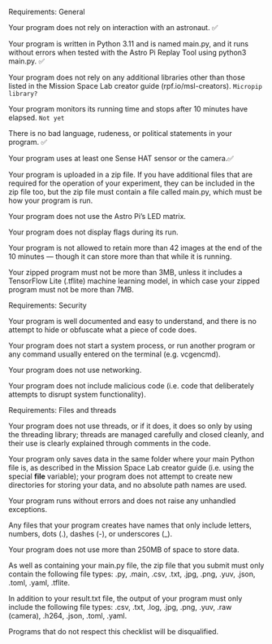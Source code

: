 Requirements: General

Your program does not rely on interaction with an astronaut. ✅

Your program is written in Python 3.11 and is named main.py, and it runs without errors when tested with the Astro Pi Replay Tool using python3 main.py. ✅

Your program does not rely on any additional libraries other than those listed in the Mission Space Lab creator guide (rpf.io/msl-creators).  ```Micropip library?```


Your program monitors its running time and stops after 10 minutes have elapsed. ```Not yet```

There is no bad language, rudeness, or political statements in your program. ✅

Your program uses at least one Sense HAT sensor or the camera.✅

Your program is uploaded in a zip file. If you have additional files that are required for the operation of your experiment, they can be included in the zip file too, but the zip file must contain a file called main.py, which must be how your program is run. 

Your program does not use the Astro Pi’s LED matrix.

Your program does not display flags during its run.

Your program is not allowed to retain more than 42 images at the end of the 10 minutes — though it can store more than that while it is running.

Your zipped program must not be more than 3MB, unless it includes a TensorFlow Lite (.tflite) machine learning model, in which case your zipped program must not be more than 7MB.

Requirements: Security

Your program is well documented and easy to understand, and there is no attempt to hide or obfuscate what a piece of code does.

Your program does not start a system process, or run another program or any command usually entered on the terminal (e.g. vcgencmd).

Your program does not use networking.

Your program does not include malicious code (i.e. code that deliberately attempts to disrupt system functionality).

Requirements: Files and threads

Your program does not use threads, or if it does, it does so only by using the threading library; threads are managed carefully and closed cleanly, and their use is clearly explained through comments in the code.

Your program only saves data in the same folder where your main Python file is, as described in the Mission Space Lab creator guide (i.e. using the special __file__ variable); your program does not attempt to create new directories for storing your data, and no absolute path names are used.

Your program runs without errors and does not raise any unhandled exceptions.

Any files that your program creates have names that only include letters, numbers, dots (.), dashes (-), or underscores (_).

Your program does not use more than 250MB of space to store data.

As well as containing your main.py file, the zip file that you submit must only contain the following file types: .py, .main, .csv, .txt, .jpg, .png, .yuv, .json, .toml, .yaml, .tflite.

In addition to your result.txt file, the output of your program must only include the following file types: .csv, .txt, .log, .jpg, .png, .yuv, .raw (camera), .h264, .json, .toml, .yaml.

Programs that do not respect this checklist will be disqualified.